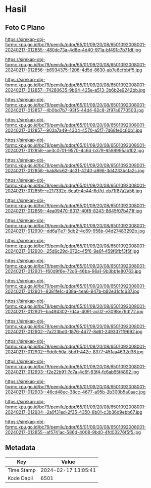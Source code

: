 # Hasil

## Foto C Plano

https://sirekap-obj-formc.kpu.go.id/bc79/pemilu/pdpr/65/01/09/20/08/6501092008001-20240217-012855--480dc73a-4d8e-4d40-971a-bf491c7b71df.jpg

https://sirekap-obj-formc.kpu.go.id/bc79/pemilu/pdpr/65/01/09/20/08/6501092008001-20240217-012856--b6934375-1206-4d5d-8630-ab7e8cfbbff5.jpg

https://sirekap-obj-formc.kpu.go.id/bc79/pemilu/pdpr/65/01/09/20/08/6501092008001-20240217-012857--74280635-9b64-425e-a513-3b6b2e9242bb.jpg

https://sirekap-obj-formc.kpu.go.id/bc79/pemilu/pdpr/65/01/09/20/08/6501092008001-20240217-012857--4b0bd7b7-93f5-44d4-82c8-2f97a6770503.jpg

https://sirekap-obj-formc.kpu.go.id/bc79/pemilu/pdpr/65/01/09/20/08/6501092008001-20240217-012857--903a7a49-4304-4570-a5f7-7d68fe0c60b1.jpg

https://sirekap-obj-formc.kpu.go.id/bc79/pemilu/pdpr/65/01/09/20/08/6501092008001-20240217-012858--ae3c0701-9570-4c6d-b379-6598995ab102.jpg

https://sirekap-obj-formc.kpu.go.id/bc79/pemilu/pdpr/65/01/09/20/08/6501092008001-20240217-012858--bab8dc62-4c31-4240-a996-3d4233bcfa2c.jpg

https://sirekap-obj-formc.kpu.go.id/bc79/pemilu/pdpr/65/01/09/20/08/6501092008001-20240217-012859--c217332e-6ea9-4c44-8d7d-eb71f87a2a56.jpg

https://sirekap-obj-formc.kpu.go.id/bc79/pemilu/pdpr/65/01/09/20/08/6501092008001-20240217-012859--4ea09470-6317-40f8-8243-8645f07b471f.jpg

https://sirekap-obj-formc.kpu.go.id/bc79/pemilu/pdpr/65/01/09/20/08/6501092008001-20240217-012900--dd6a11e7-5db2-4c69-958b-04d27483292b.jpg

https://sirekap-obj-formc.kpu.go.id/bc79/pemilu/pdpr/65/01/09/20/08/6501092008001-20240217-012900--25d6c29d-072c-45f6-9e6f-459f6fbf3f5f.jpg

https://sirekap-obj-formc.kpu.go.id/bc79/pemilu/pdpr/65/01/09/20/08/6501092008001-20240217-012901--f60d9f6e-72c6-46ba-96a1-9b3bb1e80763.jpg

https://sirekap-obj-formc.kpu.go.id/bc79/pemilu/pdpr/65/01/09/20/08/6501092008001-20240217-012901--8381fe1c-d38a-4ea6-947b-b82e31cfc637.jpg

https://sirekap-obj-formc.kpu.go.id/bc79/pemilu/pdpr/65/01/09/20/08/6501092008001-20240217-012901--ba494302-7d4a-4091-ac02-e3098e79df72.jpg

https://sirekap-obj-formc.kpu.go.id/bc79/pemilu/pdpr/65/01/09/20/08/6501092008001-20240217-012902--7a223bd0-1876-4d77-8d61-2493371f9692.jpg

https://sirekap-obj-formc.kpu.go.id/bc79/pemilu/pdpr/65/01/09/20/08/6501092008001-20240217-012902--9ddfe50a-5bd1-442e-8377-451aa4632d38.jpg

https://sirekap-obj-formc.kpu.go.id/bc79/pemilu/pdpr/65/01/09/20/08/6501092008001-20240217-012903--f2e22b91-7c7a-4c6f-93f4-fc6ab55f4892.jpg

https://sirekap-obj-formc.kpu.go.id/bc79/pemilu/pdpr/65/01/09/20/08/6501092008001-20240217-012903--46cd48ec-38cc-4677-a95b-2b300b5a0aac.jpg

https://sirekap-obj-formc.kpu.go.id/bc79/pemilu/pdpr/65/01/09/20/08/6501092008001-20240217-012904--2a0f31ed-2f35-4350-8b01-c3b36d9ebb67.jpg

https://sirekap-obj-formc.kpu.go.id/bc79/pemilu/pdpr/65/01/09/20/08/6501092008001-20240217-012855--af5741ac-586d-4008-9bd0-4fd03276f5f5.jpg


## Metadata

| Key        | Value               |
| ---------- | ------------------- |
| Time Stamp | 2024-02-17 13:05:41 |
| Kode Dapil | 6501                |



